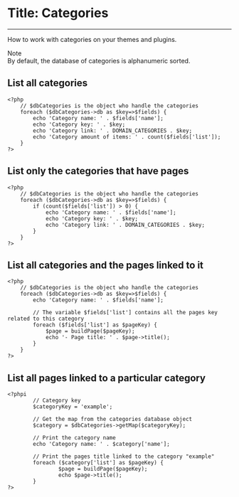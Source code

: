 # Title: Categories
<!-- Position: 5 -->
---
How to work with categories on your themes and plugins.

<div class="note">
<div class="title">Note</div>
By default, the database of categories is alphanumeric sorted.
</div>

## List all categories
```
<?php
	// $dbCategories is the object who handle the categories
	foreach ($dbCategories->db as $key=>$fields) {
		echo 'Category name: ' . $fields['name'];
		echo 'Category key: ' . $key;
		echo 'Category link: ' . DOMAIN_CATEGORIES . $key;
		echo 'Category amount of items: ' . count($fields['list']);
	}
?>
```

## List only the categories that have pages
```
<?php
	// $dbCategories is the object who handle the categories
	foreach ($dbCategories->db as $key=>$fields) {
		if (count($fields['list']) > 0) {
			echo 'Category name: ' . $fields['name'];
			echo 'Category key: ' . $key;
			echo 'Category link: ' . DOMAIN_CATEGORIES . $key;
		}
	}
?>
```

## List all categories and the pages linked to it
```
<?php
	// $dbCategories is the object who handle the categories
	foreach ($dbCategories->db as $key=>$fields) {
		echo 'Category name: ' . $fields['name'];

		// The variable $fields['list'] contains all the pages key related to this category
		foreach ($fields['list'] as $pageKey) {
			$page = buildPage($pageKey);
			echo '- Page title: ' . $page->title();
		}
	}
?>
```

## List all pages linked to a particular category
```
<?phpi
        // Category key
        $categoryKey = 'example';

        // Get the map from the categories database object
        $category = $dbCategories->getMap($categoryKey);

        // Print the category name
        echo 'Category name: ' . $category['name'];

        // Print the pages title linked to the category "example"
        foreach ($category['list'] as $pageKey) {
                $page = buildPage($pageKey);
                echo $page->title();
        }
?>
```

